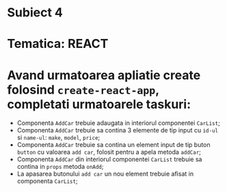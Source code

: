 # Subiect 4
# Tematica: REACT

# Avand urmatoarea apliatie create folosind `create-react-app`, completati urmatoarele taskuri:
- Componenta `AddCar` trebuie adaugata in interiorul componentei `CarList`;
- Componenta `AddCar` trebuie sa contina 3 elemente de tip input cu `id-ul` si `name-ul`: `make`, `model`, `price`;
- Componenta `AddCar` trebuie sa contina un element input de tip buton `button` cu valoarea `add car`, folosit pentru a apela metoda `addCar`;
- Componenta `AddCar` din interiorul componentei `CarList` trebuie sa contina in `props` metoda `onAdd`;
- La apasarea butonului `add car` un nou element trebuie afisat in componenta `CarList`;
